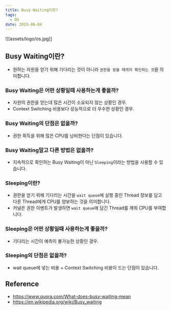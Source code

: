```yaml
---
title: Busy Waiting이란?
tags:
  - OS
date: 2019-06-04
---
```


![[assets/logo/os.jpg]]


## Busy Waiting이란?
- 원하는 자원을 얻기 위해 기다리는 것이 아니라 `권한을 얻을 때까지 확인하는 것`을 의미합니다.

### Busy Waiting은 어떤 상황일때 사용하는게 좋을까?
- 자원의 권한을 얻는데 많은 시간이 소요되지 않는 상황인 경우.
- Context Switching 비용보다 성능적으로 더 우수한 상황인 경우.

### Busy Waiting의 단점은 없을까?
- 권한 획득을 위해 많은 CPU를 낭비한다는 단점이 있습니다.

### Busy Waiting말고 다른 방법은 없을까?
- 지속적으로 확인하는 Busy Waiting이 아닌 `Sleeping`이라는 방법을 사용할 수 있습니다.

### Sleeping이란?
- 권한을 얻기 위해 기다리는 시간을 `wait queue`에 실행 중인 Thread 정보를 담고 다른 Thread에게 CPU를 양보하는 것을 의미합니다.
- 커널은 권한 이벤트가 발생하면 `wait queue`에 담긴 Thread를 깨워 CPU를 부여합니다.

### Sleeping은 어떤 상황일때 사용하는게 좋을까?
- 기다리는 시간이 예측이 불가능한 상황인 경우.

### Sleeping의 단점은 없을까?
- wait queue에 넣는 비용 + Context Switching 비용이 드는 단점이 있습니다.

## Reference
- <https://www.quora.com/What-does-busy-waiting-mean>
- <https://en.wikipedia.org/wiki/Busy_waiting>